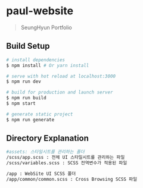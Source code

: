 # paul-website

> SeungHyun Portfolio

## Build Setup

``` bash 
# install dependencies
$ npm install # Or yarn install

# serve with hot reload at localhost:3000
$ npm run dev

# build for production and launch server
$ npm run build
$ npm start

# generate static project
$ npm run generate
```

## Directory Explanation

``` bash 
#assets: 스타일시트를 관리하는 폴더
/scss/app.scss : 전체 UI 스타일시트를 관리하는 파일
/scss/variables.scss : SCSS 전역변수가 적용된 파일

/app : WebSite UI SCSS 폴더
/app/common/common.scss : Cross Browsing SCSS 파일
```

